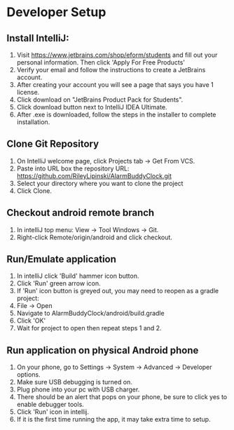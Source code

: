 # Developer Setup

## Install IntelliJ:

1. Visit https://www.jetbrains.com/shop/eform/students and fill out your personal information. Then
   click 'Apply For Free Products'
2. Verify your email and follow the instructions to create a JetBrains account.
3. After creating your account you will see a page that says you have 1 license.
4. Click download on "JetBrains Product Pack for Students".
5. Click download button next to IntelliJ IDEA Ultimate.
6. After .exe is downloaded, follow the steps in the installer to complete installation.

## Clone Git Repository

1. On IntelliJ welcome page, click Projects tab -> Get From VCS.
2. Paste into URL box the repository URL: https://github.com/RileyLipinski/AlarmBuddyClock.git
3. Select your directory where you want to clone the project
4. Click Clone.

## Checkout android remote branch

1. In intelliJ top menu: View -> Tool Windows -> Git.
2. Right-click Remote/origin/android and click checkout.

## Run/Emulate application

1. In intelliJ click 'Build' hammer icon button.
2. Click 'Run' green arrow icon.
3. If 'Run' icon button is greyed out, you may need to reopen as a gradle project:
4. File -> Open
5. Navigate to AlarmBuddyClock/android/build.gradle
6. Click 'OK'
7. Wait for project to open then repeat steps 1 and 2.

## Run application on physical Android phone

1. On your phone, go to Settings ->  System -> Advanced -> Developer options.
2. Make sure USB debugging is turned on.
3. Plug phone into your pc with USB charger.
4. There should be an alert that pops on your phone, be sure to click yes to enable debugger tools.
5. Click 'Run' icon in intellij.
6. If it is the first time running the app, it may take extra time to setup. 
